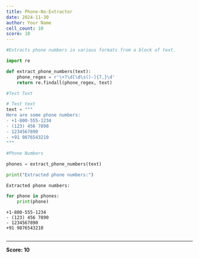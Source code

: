 ```yaml
---
title: Phone-No-Extractor
date: 2024-11-30
author: Your Name
cell_count: 10
score: 10
---
```


```python
#Extracts phone numbers in various formats from a block of text.
```


```python
import re
```


```python
def extract_phone_numbers(text):
    phone_regex = r'\+?\d[\d\s()-]{7,}\d'
    return re.findall(phone_regex, text)

```


```python
#Test Text
```


```python
# Test text
text = """
Here are some phone numbers:
- +1-800-555-1234
- (123) 456 7890
- 1234567890
- +91 9876543210
"""

```


```python
#Phone Numbers 
```


```python
phones = extract_phone_numbers(text)
```


```python
print("Extracted phone numbers:")
```

    Extracted phone numbers:



```python
for phone in phones:
    print(phone)
```

    +1-800-555-1234
    - (123) 456 7890
    - 1234567890
    +91 9876543210



```python

```


---
**Score: 10**
